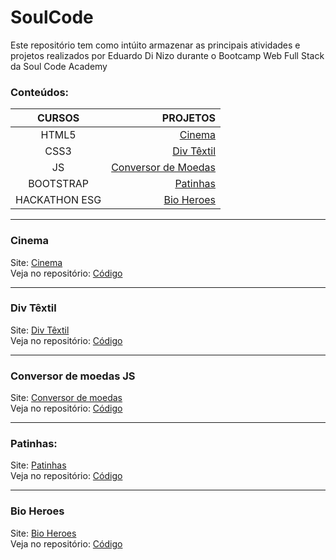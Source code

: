 # SoulCode
Este repositório tem como intúito armazenar as principais atividades e projetos realizados por Eduardo Di Nizo durante o Bootcamp Web Full Stack da Soul Code Academy

### **Conteúdos:**
CURSOS | PROJETOS | 
:---: | ---: | 
HTML5 | <a href="#">Cinema</a>
CSS3 | <a href="#">Div Têxtil</a> 
JS | <a href="#">Conversor de Moedas</a>
BOOTSTRAP | <a href="#">Patinhas</a>
HACKATHON ESG | <a href="#">Bio Heroes</a>

***

### Cinema  
Site: <a href="https://lnkd.in/d6EgNHq8">Cinema</a>
<br>
Veja no repositório: <a href="https://github.com/DiNizo/SoulCode/tree/main/cinema">Código</a>
<hr>

### Div Têxtil 
Site: <a href="https://dinizo2.github.io/DivTextil/">Div Têxtil</a>
<br>
Veja no repositório: <a href="https://github.com/DiNizo/SoulCode/tree/main/DivTextil">Código</a>
<hr>

### Conversor de moedas JS
Site: <a href="https://dinizo2.github.io/conversor/">Conversor de moedas</a>
<br>
Veja no repositório: <a href="https://github.com/DiNizo/SoulCode/tree/main/moeda">Código</a>
<hr>

### Patinhas: 
Site: <a href="https://dinizo2.github.io/patinhas/">Patinhas</a>
<br>
Veja no repositório: <a href="https://github.com/DiNizo/SoulCode/tree/main/patinhas">Código</a>
<hr>

### Bio Heroes

Site: <a href="https://dinizo2.github.io/BioHeroes/">Bio Heroes</a>
<br>
Veja no repositório: <a href="https://github.com/DiNizo/SoulCode/tree/main/BioHeroes">Código</a>

